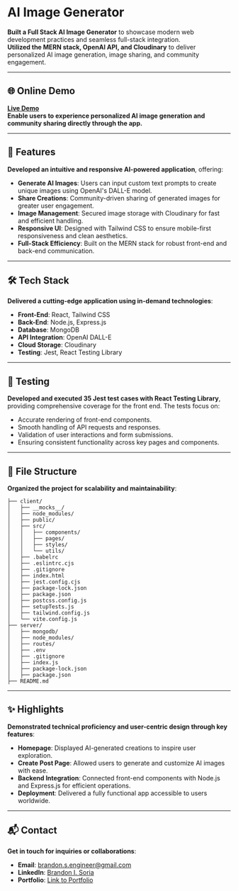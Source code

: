 # AI Image Generator

**Built a Full Stack AI Image Generator** to showcase modern web development practices and seamless full-stack integration.  
**Utilized the MERN stack, OpenAI API, and Cloudinary** to deliver personalized AI image generation, image sharing, and community engagement.

---

## 🌐 Online Demo

**[Live Demo](#)**  
**Enable users to experience personalized AI image generation and community sharing directly through the app.**

---

## 🚀 Features

**Developed an intuitive and responsive AI-powered application**, offering:

- **Generate AI Images**: Users can input custom text prompts to create unique images using OpenAI's DALL-E model.
- **Share Creations**: Community-driven sharing of generated images for greater user engagement.
- **Image Management**: Secured image storage with Cloudinary for fast and efficient handling.
- **Responsive UI**: Designed with Tailwind CSS to ensure mobile-first responsiveness and clean aesthetics.
- **Full-Stack Efficiency**: Built on the MERN stack for robust front-end and back-end communication.

---

## 🛠️ Tech Stack

**Delivered a cutting-edge application using in-demand technologies**:

- **Front-End**: React, Tailwind CSS
- **Back-End**: Node.js, Express.js
- **Database**: MongoDB
- **API Integration**: OpenAI DALL-E
- **Cloud Storage**: Cloudinary
- **Testing**: Jest, React Testing Library

---

## 🧪 Testing

**Developed and executed 35 Jest test cases with React Testing Library**, providing comprehensive coverage for the front end. The tests focus on:

- Accurate rendering of front-end components.
- Smooth handling of API requests and responses.
- Validation of user interactions and form submissions.
- Ensuring consistent functionality across key pages and components.

---

## 📂 File Structure

**Organized the project for scalability and maintainability**:

```
├── client/
│   ├── __mocks__/
│   ├── node_modules/
│   ├── public/
│   ├── src/
│   │   ├── components/
│   │   ├── pages/
│   │   ├── styles/
│   │   └── utils/
│   ├── .babelrc
│   ├── .eslintrc.cjs
│   ├── .gitignore
│   ├── index.html
│   ├── jest.config.cjs
│   ├── package-lock.json
│   ├── package.json
│   ├── postcss.config.js
│   ├── setupTests.js
│   ├── tailwind.config.js
│   └── vite.config.js
├── server/
│   ├── mongodb/
│   ├── node_modules/
│   ├── routes/
│   ├── .env
│   ├── .gitignore
│   ├── index.js
│   ├── package-lock.json
│   ├── package.json
├── README.md

```

---

## ✨ Highlights

**Demonstrated technical proficiency and user-centric design through key features**:

- **Homepage**: Displayed AI-generated creations to inspire user exploration.
- **Create Post Page**: Allowed users to generate and customize AI images with ease.
- **Backend Integration**: Connected front-end components with Node.js and Express.js for efficient operations.
- **Deployment**: Delivered a fully functional app accessible to users worldwide.

---

## 📬 Contact

**Get in touch for inquiries or collaborations**:

- **Email**: [brandon.s.engineer@gmail.com](mailto:brandon.s.engineer@gmail.com)
- **LinkedIn**: [Brandon I. Soria](https://www.linkedin.com/in/brandon-i-soria/)
- **Portfolio**: [Link to Portfolio](#)
